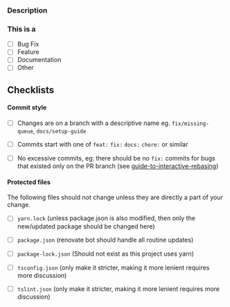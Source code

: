<!--
## Pull Request template
-->
### Description
<!-- enter a description of your change here -->

### This is a 
<!-- Pick One -->
- [ ] Bug Fix
- [ ] Feature
- [ ] Documentation
- [ ] Other

## Checklists
#### Commit style
   <!-- Check all the following -->
   - [ ] Changes are on a branch with a descriptive name eg. `fix/missing-queue`, `docs/setup-guide`
   
   - [ ] Commits start with one of `feat:` `fix:` `docs:` `chore:` or similar
   
   - [ ] No excessive commits, eg: there should be no `fix:` commits for bugs that existed only on the PR branch (see [guide-to-interactive-rebasing](https://hackernoon.com/beginners-guide-to-interactive-rebasing-346a3f9c3a6d))

#### Protected files

The following files should not change unless they are directly a part of your change.
    <!-- Check any of the bellow files that have changed, add a reason for each if nessesary  -->
   - [ ] `yarn.lock` (unless package.json is also modified, then only the new/updated package should be changed here)
   
   - [ ] `package.json` (renovate bot should handle all routine updates)

   - [ ] `package-lock.json` (Should not exist as this project uses yarn)
   
   - [ ] `tsconfig.json` (only make it stricter, making it more lenient requires more discussion)
   
   - [ ] `tslint.json` (only make it stricter, making it more lenient requires more discussion)
